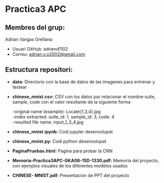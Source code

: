 # Practica3 APC

## Membres del grup:
Adrian Vargas Orellana: 
* Usuari GitHub: adriend1102
* Correu: adrian.v.o2002@gmail.com


## Estructura repositori:
* **data:** Directorio con la base de datos de las imagenes para entrenar y testear
* **chinese_mnist.csv:** CSV con los datos par relacionar el nombre suite, sample, code con el valor resultante de la siguiente forma

	-original name (example): Locate{1,3,4}.jpg  
	-index extracted: suite_id: 1, sample_id: 3, code: 4  
	-resulted file name: input_1_3_4.jpg 
* **chinese_mnist.ipynb:** Codi jupyter desenvolupat
* **chinese_mnist.py:** Codi python desenvolupat
* **PaginaPruebas.html:** Pagina para probar la CNN
* **Memoria-Practica3APC-GKA06-15D-1330.pdf:** Memoria del proyecto, con ejemplos visuales de los diferentes modelos usados
* **CHINESE- MNIST.pdf:** Presentacion de PPT del proyecto
